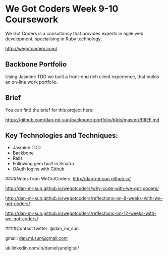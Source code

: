# We Got Coders Week 9-10 Coursework 

We Got Coders is a consultancy that provides experts in agile web development, specialising in Ruby technology.

http://wegotcoders.com/

## Backbone Portfolio

Using Jasmine TDD we built a front-end rich client experience, that builds an on-line work portfolio. 

## Brief

You can find the brief for this project here:

https://github.com/dan-mi-sun/backbone-portfolio/blob/master/BRIEF.md

## Key Technologies and Techniques:
- Jasmine TDD
- Backbone 
- Rails
- Following gem built in Sinatra
- OAuth logins with Github

####Notes from WeGotCoders:
http://dan-mi-sun.github.io/

http://dan-mi-sun.github.io/wegotcoders/why-code-with-we-got-coders/

http://dan-mi-sun.github.io/wegotcoders/reflections-on-8-weeks-with-we-got-coders/

http://dan-mi-sun.github.io/wegotcoders/reflections-on-12-weeks-with-we-got-coders/


####Contact
twitter: @dan_mi_sun

gmail: dan.mi.sun@gmail.com

uk.linkedin.com/in/danielsundigital/
